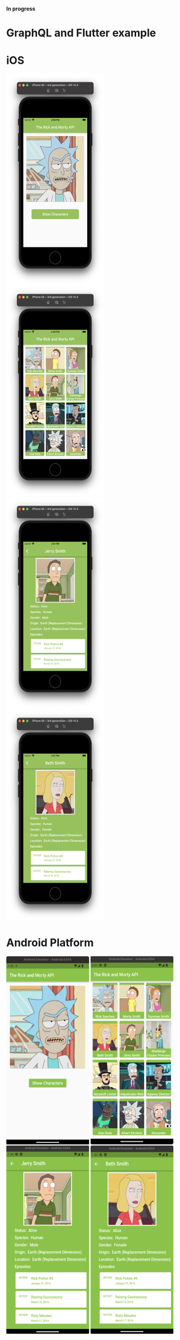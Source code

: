 **In progress**
# GraphQL and Flutter example

# iOS

<p align="left">
<img src="https://github.com/CodingFlutter/flutter_graphql/blob/main/assets/pics/ios_pic1.png" width="260" height="560" hspace="0"/> 
<img src="https://github.com/CodingFlutter/flutter_graphql/blob/main/assets/pics/ios_pic2.png" width="260" height="560" hspace="0"/>
<img src="https://github.com/CodingFlutter/flutter_graphql/blob/main/assets/pics/ios_pic3.png" width="260" height="560" hspace="0"/> 
<img src="https://github.com/CodingFlutter/flutter_graphql/blob/main/assets/pics/ios_pic4.png" width="260" height="560" hspace="0"/>
</p>


# Android Platform

<p align="left">
<img src="https://github.com/CodingFlutter/flutter_graphql/blob/main/assets/pics/and_pic1.png" width="220" height="500"/> 
<img src="https://github.com/CodingFlutter/flutter_graphql/blob/main/assets/pics/and_pic2.png" width="220" height="500"/>
<img src="https://github.com/CodingFlutter/flutter_graphql/blob/main/assets/pics/and_pic3.png" width="220" height="500"/> 
<img src="https://github.com/CodingFlutter/flutter_graphql/blob/main/assets/pics/and_pic4.png" width="220" height="500"/>
</p>
